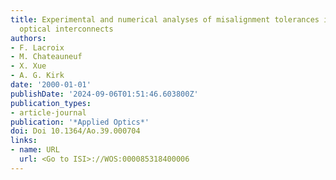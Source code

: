```yaml
---
title: Experimental and numerical analyses of misalignment tolerances in free-space
  optical interconnects
authors:
- F. Lacroix
- M. Chateauneuf
- X. Xue
- A. G. Kirk
date: '2000-01-01'
publishDate: '2024-09-06T01:51:46.603800Z'
publication_types:
- article-journal
publication: '*Applied Optics*'
doi: Doi 10.1364/Ao.39.000704
links:
- name: URL
  url: <Go to ISI>://WOS:000085318400006
---
```

